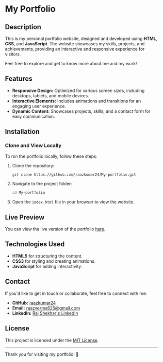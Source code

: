 # My Portfolio

## Description
This is my personal portfolio website, designed and developed using **HTML**, **CSS**, and **JavaScript**. The website showcases my skills, projects, and achievements, providing an interactive and responsive experience for visitors. 

Feel free to explore and get to know more about me and my work!

## Features
- **Responsive Design:** Optimized for various screen sizes, including desktops, tablets, and mobile devices.
- **Interactive Elements:** Includes animations and transitions for an engaging user experience.
- **Dynamic Content:** Showcases projects, skills, and a contact form for easy communication.

## Installation

### Clone and View Locally
To run the portfolio locally, follow these steps:
1. Clone the repository:
    ```bash
    git clone https://github.com/raazkumar24/My-portfolio.git
    ```
2. Navigate to the project folder:
    ```bash
    cd My-portfolio
    ```
3. Open the `index.html` file in your browser to view the website.

## Live Preview
You can view the live version of the portfolio [here](https://github.com/raazkumar24/My-portfolio/tree/main).

## Technologies Used
- **HTML5** for structuring the content.
- **CSS3** for styling and creating animations.
- **JavaScript** for adding interactivity.

## Contact
If you'd like to get in touch or collaborate, feel free to connect with me:
- **GitHub:** [raazkumar24](https://github.com/raazkumar24)
- **Email:** raazverma625@gmail.com
- **LinkedIn:** [Raj Shekhar's LinkedIn](https://www.linkedin.com/in/raj-shekhar-799898214?utm_source=share&utm_campaign=share_via&utm_content=profile&utm_medium=android_app)

## License
This project is licensed under the [MIT License](./LICENSE).

---

Thank you for visiting my portfolio! 🚀
